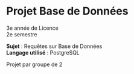 # Projet Base de Données
3e année de Licence  
2e semestre

**Sujet** : Requêtes sur Base de Données  
**Langage utilisé** : PostgreSQL

Projet par groupe de 2
